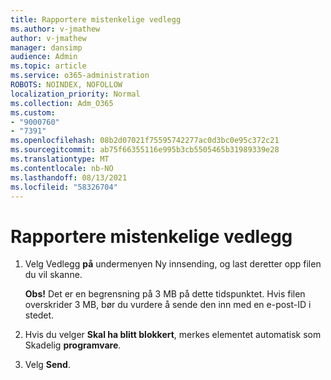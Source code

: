 ```yaml
---
title: Rapportere mistenkelige vedlegg
ms.author: v-jmathew
author: v-jmathew
manager: dansimp
audience: Admin
ms.topic: article
ms.service: o365-administration
ROBOTS: NOINDEX, NOFOLLOW
localization_priority: Normal
ms.collection: Adm_O365
ms.custom:
- "9000760"
- "7391"
ms.openlocfilehash: 08b2d07021f75595742277ac0d3bc0e95c372c21
ms.sourcegitcommit: ab75f66355116e995b3cb5505465b31989339e28
ms.translationtype: MT
ms.contentlocale: nb-NO
ms.lasthandoff: 08/13/2021
ms.locfileid: "58326704"
---
```

# <a name="report-suspicious-attachments"></a>Rapportere mistenkelige vedlegg

1. Velg Vedlegg **på** undermenyen Ny innsending, og last deretter opp filen du vil skanne.
    
    **Obs!** Det er en begrensning på 3 MB på dette tidspunktet. Hvis filen overskrider 3 MB, bør du vurdere å sende den inn med en e-post-ID i stedet.
2. Hvis du velger **Skal ha blitt blokkert**, merkes elementet automatisk som Skadelig **programvare**.
3. Velg **Send**.
